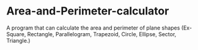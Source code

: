 # Area-and-Perimeter-calculator
A program that can calculate the area and perimeter of plane shapes (Ex- Square, Rectangle, Parallelogram, Trapezoid, Circle, Ellipse, Sector, Triangle.)
